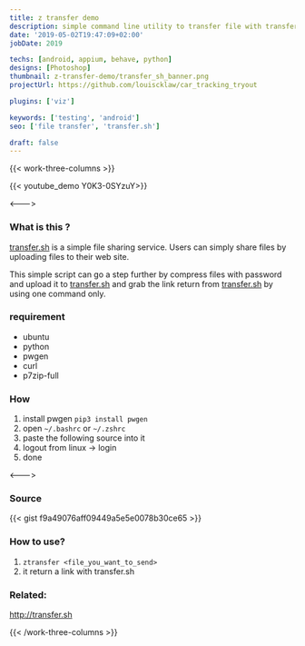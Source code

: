 ```yaml
---
title: z transfer demo
description: simple command line utility to transfer file with transfer.sh
date: '2019-05-02T19:47:09+02:00'
jobDate: 2019

techs: [android, appium, behave, python]
designs: [Photoshop]
thumbnail: z-transfer-demo/transfer_sh_banner.png
projectUrl: https://github.com/louiscklaw/car_tracking_tryout

plugins: ['viz']

keywords: ['testing', 'android']
seo: ['file transfer', 'transfer.sh']

draft: false
---
```


{{< work-three-columns >}}

{{< youtube_demo Y0K3-0SYzuY>}}

<---> <!-- magic separator, between columns -->

### What is this ?

[transfer.sh](https://transfer.sh/) is a simple file sharing service. Users can simply share files by uploading files to their web site.

This simple script can go a step further by compress files with password and upload it to [transfer.sh](https://transfer.sh/) and grab the link return from [transfer.sh](https://transfer.sh/) by using one command only.

### requirement

<!-- - {{< lang_icon ubuntu >}} -->
<!-- - {{< lang_icon python >}} -->

- ubuntu
- python
- pwgen
- curl
- p7zip-full

### How

1. install pwgen `pip3 install pwgen`
1. open `~/.bashrc` or `~/.zshrc`
1. paste the following source into it
1. logout from linux -> login
1. done

<---> <!-- magic separator, between columns -->

### Source

{{< gist f9a49076aff09449a5e5e0078b30ce65 >}}

### How to use?

1. `ztransfer <file_you_want_to_send>`
1. it return a link with transfer.sh

### Related:

http://transfer.sh

<!-- end columns block -->

{{< /work-three-columns >}}
